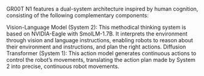 GR00T N1 features a dual-system architecture inspired by human cognition, consisting of the following complementary components:

Vision-Language Model (System 2): This methodical thinking system is based on NVIDIA-Eagle with SmolLM-1.7B. It interprets the environment through vision and language instructions, enabling robots to reason about their environment and instructions, and plan the right actions.
Diffusion Transformer (System 1): This action model generates continuous actions to control the robot’s movements, translating the action plan made by System 2 into precise, continuous robot movements. 
